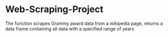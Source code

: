# Web-Scraping-Project
The function scrapes Grammy award data from a wikipedia page, returns a data frame containing all data with a specified range of years
